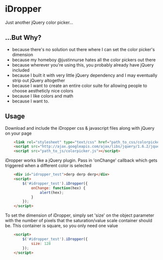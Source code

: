 iDropper
=============

Just another jQuery color picker...

...But Why?
-----------

* because there's no solution out there where I can set the color picker's dimension
* because my homeboy @justinnurse hates all the color pickers out there
* because wherever you're using this, you probably already have jQuery included
* because I built it with very little jQuery dependency and I may eventually strip out jQuery altogether
* because I want to create an entire color suite for allowing people to choose aestheticly nice colors
* because I like colors and math
* because I want to.


Usage
-----
Download and include the iDropper css & javascript files along with jQuery on your page

```html
    <link rel="stylesheet" type="text/css" href="path_to_css/colorpicker.css">
    <script src="http://ajax.googleapis.com/ajax/libs/jquery/1.6.2/jquery.min.js"></script>
    <script src="path_to_js/colorpicker.js"></script>
```

iDropper works like a jQuery plugin. Pass in 'onChange' callback which gets triggered 
when a different color is selected

```html
    <div id="idropper_test">derp derp derp</div>
    <script>
        $('#idropper_test').iDropper({
            onChange: function(hex) {
                alert(hex);
            }
        });
    </script>
```

To set the dimension of iDropper, simply set 'size' on the object parameter with the number
of pixels that the saturation/value scale container should be. This container is square, so 
you only need one value

```html
    <script>
        $('#idropper_test').iDropper({
            size: 128
        });
    </script>
```
